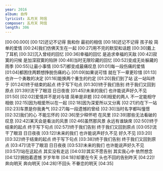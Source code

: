 ```yaml
---
year: 2016
album: 自传
lyricist: 五月天 阿信
composer: 五月天 阿信
length: 306
---
```

[00:00.000]
[00:12]还记不记得 我和你 最初的相信
[00:18]还记不记得 孩子般 简单的爱情
[00:24]我们仿佛天生在一起
[00:27]用不完的默契和话题
[00:30]戴上了耳机
[00:32]沉入曾经的回忆
[00:36]幸福的回忆 是追求幸福的天敌
[00:42]寂寞的问候 是加深寂寞的陷阱
[00:48]当时无限珍藏的回忆
[00:52]变成无处躲藏的雨季
[00:55]让最小事情
[00:57]都变成最痛叹息
[01:01]每一段伤痛的爱情
[01:04]都困住两颗想挣脱伤痛的心
[01:09]如果说可惜 就在下一章更珍惜
[01:13]也许一个勇敢的决定
[01:16]能换两个重生的约定
[01:20]我们到了站 这一站叫终于
[01:24]!终于结束的起点 终于写下句点
[01:30]!终于我们告别 终于我们又回到原点
[01:39]!流干了眼泪 日日夜夜
[01:45]!未来的我们 也许能说声好久不见
[01:50]
[02:02]爱情并不是对与错 简单是非题
[02:08]相爱的两人 不一定能相守相依
[02:15]因为相爱所以在一起
[02:18]因为深爱所以又分离
[02:21]约在下一站
[02:23]车票是你我勇气
[02:27]每一段遗憾的曾经
[02:30]当时名字都叫憧憬
[02:32]我们的心 不能忘怀的
[02:36]至少释怀吧 在风里
[02:39]那些无法看破的叹息
[02:42]某天会是看淡的风景
[02:46]虽然那风景 永远有谁缺席
[02:50]!终于结束的起点 终于写下句点
[02:57]!终于我们告别 终于我们又回到原点
[03:05]!流干了眼泪 日日夜夜
[03:12]!未来的我们 也许能说声好久不见 好久不见
[03:20]
[03:32]!终于结束的起点 终于写下句点
[03:38]!终于我们告别 终于我们又回到原点
[03:47]!流干了眼泪 日日夜夜
[03:53]!未来的我们 也许能说声好久不见
[03:57]!站在这起点 其实没有走远
[04:03]!其实不愿告别 其实我心中 依然想念
[04:12]!拥抱着遗憾 岁岁年年
[04:18]!却要在今天 头也不回的告别昨天
[04:22]!奔向明天 奔向明天
[04:28]!不回头 不眷恋的明天
[04:35]